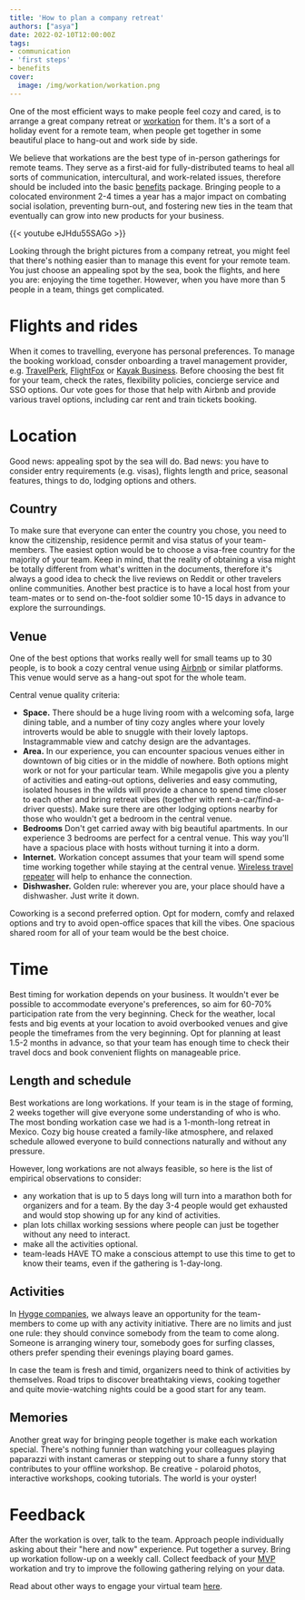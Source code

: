 ```yaml
---
title: 'How to plan a company retreat'
authors: ["asya"]
date: 2022-02-10T12:00:00Z
tags:
- communication
- 'first steps'
- benefits
cover:
  image: /img/workation/workation.png
---
```


One of the most efficient ways to make people feel cozy and cared, is to arrange a great company retreat or [workation](https://www.urbandictionary.com/define.php?term=workation) for them. It's a sort of a holiday event for a remote team, when people get together in some beautiful place to hang-out and work side by side. 

We believe that workations are the best type of in-person gatherings for remote teams. They serve as a first-aid for fully-distributed teams to heal all sorts of communication, intercultural, and work-related issues, therefore should be included into the basic [benefits](https://hygge.work/tags/benefits/) package. Bringing people to a colocated environment 2-4 times a year has a major impact on combating social isolation, preventing burn-out, and fostering new ties in the team that eventually can grow into new products for your business.

{{< youtube eJHdu55SAGo >}}

Looking through the bright pictures from a company retreat, you might feel that there's nothing easier than to manage this event for your remote team. You just choose an appealing spot by the sea, book the flights, and here you are: enjoying the time together. However, when you have more than 5 people in a team, things get complicated. 

# Flights and rides

When it comes to travelling, everyone has personal preferences. To manage the booking workload, consder onboarding a travel management provider, e.g. [TravelPerk](https://www.travelperk.com/), [FlightFox](https://flightfox.com/) or [Kayak Business](https://www.kayak.com/business). Before choosing the best fit for your team, check the rates, flexibility policies, concierge service and SSO options. Our vote goes for those that help with Airbnb and provide various travel options, including car rent and train tickets booking.

# Location

Good news: appealing spot by the sea will do. Bad news: you have to consider entry requirements (e.g. visas), flights length and price, seasonal features, things to do, lodging options and others.

## Country

To make sure that everyone can enter the country you chose, you need to know the citizenship, residence permit and visa status of your team-members. The easiest option would be to choose a visa-free country for the majority of your team. Keep in mind, that the reality of obtaining a visa might be totally different from what's written in the documents, therefore it's always a good idea to check the live reviews on Reddit or other travelers online communities. Another best practice is to have a local host from your team-mates or to send on-the-foot soldier some 10-15 days in advance to explore the surroundings.

## Venue

One of the best options that works really well for small teams up to 30 people, is to book a cozy central venue using [Airbnb](https://en.airbnb.com/) or similar platforms. This venue would serve as a hang-out spot for the whole team.

Central venue quality criteria:

- **Space.** There should be a huge living room with a welcoming sofa, large dining table, and a number of tiny cozy angles where your lovely introverts would be able to snuggle with their lovely laptops. Instagrammable view and catchy design are the advantages.
- **Area.** In our experience, you can encounter spacious venues either in downtown of big cities or in the middle of nowhere. Both options might work or not for your particular team. While megapolis give you a plenty of activities and eating-out options, deliveries and easy commuting, isolated houses in the wilds will provide a chance to spend time closer to each other and bring retreat vibes (together with rent-a-car/find-a-driver quests). Make sure there are other lodging options nearby for those who wouldn't get a bedroom in the central venue.
- **Bedrooms** Don't get carried away with big beautiful apartments. In our experience 3 bedrooms are perfect for a central venue. This way you'll have a spacious place with hosts without turning it into a dorm.
- **Internet.** Workation concept assumes that your team will spend some time working together while staying at the central venue. [Wireless travel repeater](https://www.amazon.com/GL-iNet-GL-MT1300-Wireless-Pocket-Sized-Repeater/dp/B08MKZXGBY/) will help to enhance the connection.
- **Dishwasher.** Golden rule: wherever you are, your place should have a dishwasher. Just write it down.

Coworking is a second preferred option. Opt for modern, comfy and relaxed options and try to avoid open-office spaces that kill the vibes. One spacious shared room for all of your team would be the best choice.

# Time

Best timing for workation depends on your business. It wouldn't ever be possible to accommodate everyone's preferences, so aim for 60-70% participation rate from the very beginning. Check for the weather, local fests and big events at your location to avoid overbooked venues and give people the timeframes from the very beginning. Opt for planning at least 1.5-2 months in advance, so that your team has enough time to check their travel docs and book convenient flights on manageable price.

## Length and schedule

Best workations are long workations. If your team is in the stage of forming, 2 weeks together will give everyone some understanding of who is who. The most bonding workation case we had is a 1-month-long retreat in Mexico. Cozy big house created a family-like atmosphere, and relaxed schedule allowed everyone to build connections naturally and without any pressure.

However, long workations are not always feasible, so here is the list of empirical observations to consider:

- any workation that is up to 5 days long will turn into a marathon both for organizers and for a team. By the day 3-4 people would get exhausted and would stop showing up for any kind of activities.
- plan lots chillax working sessions where people can just be together without any need to interact.
- make all the activities optional.
- team-leads HAVE TO make a conscious attempt to use this time to get to know their teams, even if the gathering is 1-day-long.

## Activities

In [Hygge companies](https://hygge.work/#hygge-company), we always leave an opportunity for the team-members to come up with any activity initiative. There are no limits and just one rule: they should convince somebody from the team to come along. Someone is arranging winery tour, somebody goes for surfing classes, others prefer spending their evenings playing board games. 

In case the team is fresh and timid, organizers need to think of activities by themselves. Road trips to discover breathtaking views, cooking together and quite movie-watching nights could be a good start for any team.

## Memories

Another great way for bringing people together is make each workation special. There's nothing funnier than watching your colleagues playing paparazzi with instant cameras or stepping out to share a funny story that contributes to your offline workshop. Be creative - polaroid photos, interactive workshops, cooking tutorials. The world is your oyster!

# Feedback

After the workation is over, talk to the team. Approach people individually asking about their "here and now" experience. Put together a survey. Bring up workation follow-up on a weekly call. Collect feedback of your [MVP](https://hygge.work/remote-work/planning/#mvp) workation and try to improve the following gathering relying on your data.

Read about other ways to engage your virtual team [here](https://hygge.work/communication/staying-social/).

